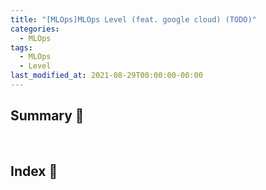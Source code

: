 ```yaml
---
title: "[MLOps]MLOps Level (feat. google cloud) (TODO)"
categories:
  - MLOps
tags:
  - MLOps
  - Level
last_modified_at: 2021-08-29T00:00:00-00:00
---
```


## Summary 🤙


<br/>

## Index 👀       
    
<br/>

